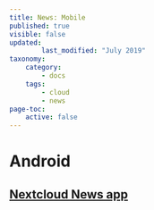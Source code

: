 ```yaml
---
title: News: Mobile
published: true
visible: false
updated:
        last_modified: "July 2019"
taxonomy:
    category:
        - docs
    tags:
        - cloud
        - news
page-toc:
    active: false
---
```


# Android
## [Nextcloud News app](android/nc_news)
